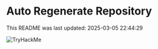 # Auto Regenerate Repository

This README was last updated: 2025-03-05 22:44:29

 ![TryHackMe](https://tryhackme.com/badge/533634)